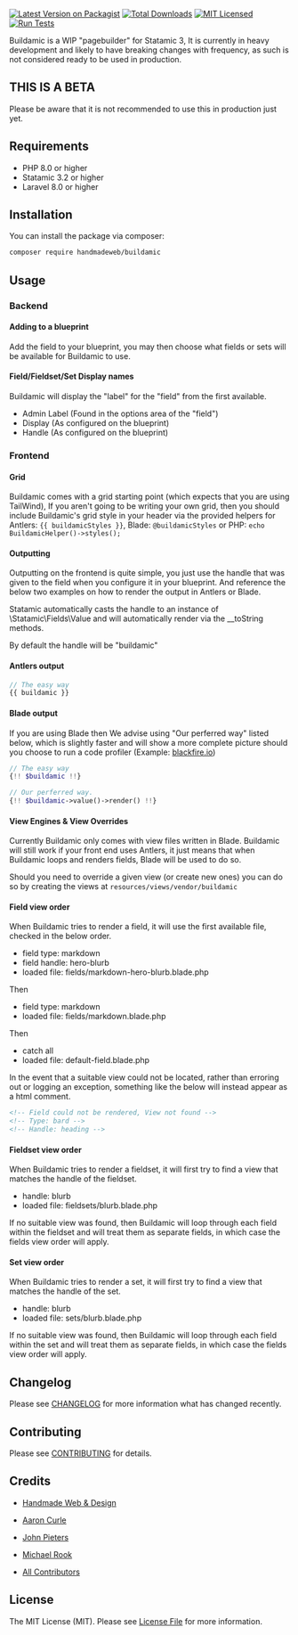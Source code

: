 [![Latest Version on Packagist](https://img.shields.io/packagist/v/handmadeweb/buildamic.svg?style=flat-square)](https://packagist.org/packages/handmadeweb/buildamic)
[![Total Downloads](https://img.shields.io/packagist/dt/handmadeweb/buildamic.svg?style=flat-square)](https://packagist.org/packages/handmadeweb/buildamic)
[![MIT Licensed](https://img.shields.io/badge/license-MIT-blue.svg?style=flat-square)](LICENSE.md)
[![Run Tests](https://github.com/handmadeweb/buildamic/actions/workflows/tests.yml/badge.svg)](https://github.com/handmadeweb/buildamic/actions/workflows/tests.yml)

Buildamic is a WIP "pagebuilder" for Statamic 3, It is currently in heavy development and likely to have breaking changes with frequency, as such is not considered ready to be used in production.

## THIS IS A BETA
Please be aware that it is not recommended to use this in production just yet.

## Requirements
* PHP 8.0 or higher
* Statamic 3.2 or higher
* Laravel 8.0 or higher

## Installation

You can install the package via composer:

```bash
composer require handmadeweb/buildamic
```

## Usage

### Backend
#### Adding to a blueprint

Add the field to your blueprint, you may then choose what fields or sets will be available for Buildamic to use.

#### Field/Fieldset/Set Display names
Buildamic will display the "label" for the "field" from the first available.
* Admin Label (Found in the options area of the "field")
* Display (As configured on the blueprint)
* Handle (As configured on the blueprint)

### Frontend
#### Grid
Buildamic comes with a grid starting point (which expects that you are using TailWind), If you aren't going to be writing your own grid, then you should include Buildamic's grid style in your header via the provided helpers for Antlers: `{{ buildamicStyles }}`, Blade: `@buildamicStyles` or PHP: `echo BuildamicHelper()->styles();`

#### Outputting
Outputting on the frontend is quite simple, you just use the handle that was given to the field when you configure it in your blueprint.
And reference the below two examples on how to render the output in Antlers or Blade.

Statamic automatically casts the handle to an instance of \Statamic\Fields\Value and will automatically render via the __toString methods.

By default the handle will be "buildamic"

#### Antlers output
```php
// The easy way
{{ buildamic }}
```

#### Blade output
If you are using Blade then We advise using "Our perferred way" listed below, which is slightly faster and will show a more complete picture should you choose to run a code profiler (Example: [blackfire.io](https://www.blackfire.io/))

```php
// The easy way
{!! $buildamic !!}

// Our perferred way.
{!! $buildamic->value()->render() !!}
```

#### View Engines & View Overrides
Currently Buildamic only comes with view files written in Blade.
Buildamic will still work if your front end uses Antlers, it just means that when Buildamic loops and renders fields, Blade will be used to do so.

Should you need to override a given view (or create new ones) you can do so by creating the views at `resources/views/vendor/buildamic`

#### Field view order
When Buildamic tries to render a field, it will use the first available file, checked in the below order.

* field type: markdown
* field handle: hero-blurb
* loaded file: fields/markdown-hero-blurb.blade.php

Then

* field type: markdown
* loaded file: fields/markdown.blade.php

Then

* catch all
* loaded file: default-field.blade.php

In the event that a suitable view could not be located, rather than erroring out or logging an exception, something like the below will instead appear as a html comment.

```html
<!-- Field could not be rendered, View not found -->
<!-- Type: bard -->
<!-- Handle: heading -->
```

#### Fieldset view order
When Buildamic tries to render a fieldset, it will first try to find a view that matches the handle of the fieldset.
* handle: blurb
* loaded file: fieldsets/blurb.blade.php

If no suitable view was found, then Buildamic will loop through each field within the fieldset and will treat them as separate fields, in which case the fields view order will apply.

#### Set view order
When Buildamic tries to render a set, it will first try to find a view that matches the handle of the set.

* handle: blurb
* loaded file: sets/blurb.blade.php

If no suitable view was found, then Buildamic will loop through each field within the set and will treat them as separate fields, in which case the fields view order will apply.

## Changelog

Please see [CHANGELOG](https://github.com/handmadeweb/buildamic/blob/main/CHANGELOG.md) for more information what has changed recently.

## Contributing

Please see [CONTRIBUTING](https://github.com/handmadeweb/buildamic/blob/main/CONTRIBUTING.md) for details.

## Credits

- [Handmade Web & Design](https://github.com/handmadeweb)

- [Aaron Curle](https://github.com/aaroncurlehmw)
- [John Pieters](https://github.com/sliver37)
- [Michael Rook](https://github.com/michaelr0)

- [All Contributors](https://github.com/handmadeweb/buildamic/graphs/contributors)

## License

The MIT License (MIT). Please see [License File](https://github.com/handmadeweb/buildamic/blob/main/LICENSE.md) for more information.
